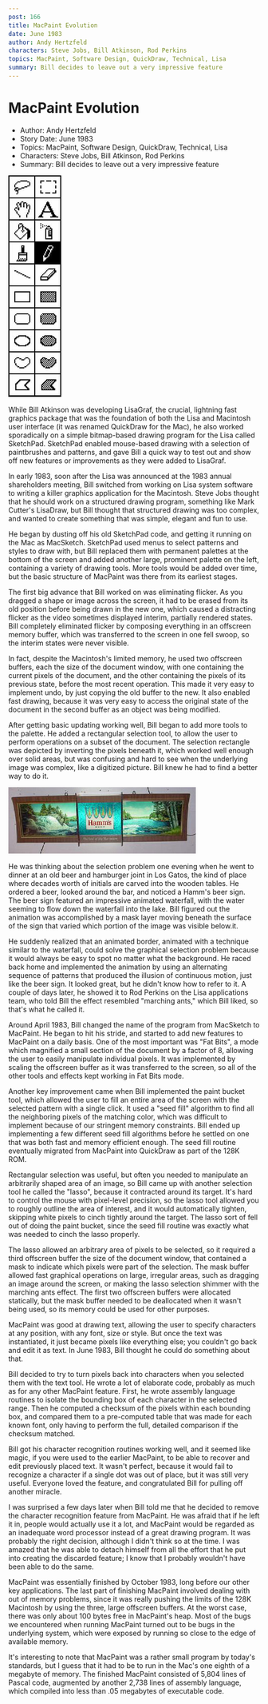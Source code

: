 ```yaml
---
post: 166
title: MacPaint Evolution
date: June 1983
author: Andy Hertzfeld
characters: Steve Jobs, Bill Atkinson, Rod Perkins
topics: MacPaint, Software Design, QuickDraw, Technical, Lisa
summary: Bill decides to leave out a very impressive feature
---
```


# MacPaint Evolution
* Author: Andy Hertzfeld
* Story Date: June 1983
* Topics: MacPaint, Software Design, QuickDraw, Technical, Lisa
* Characters: Steve Jobs, Bill Atkinson, Rod Perkins
* Summary: Bill decides to leave out a very impressive feature

![MacPaint tool palette](images/Macintosh/macpaint_tools.jpg) 
    
While Bill Atkinson was developing LisaGraf, the crucial, lightning fast graphics package that was the foundation of both the Lisa and Macintosh user interface (it was renamed QuickDraw for the Mac), he also worked sporadically on a simple bitmap-based drawing program for the Lisa called SketchPad.  SketchPad enabled mouse-based drawing with a selection of paintbrushes and patterns, and gave Bill a quick way to test out and show off new features or improvements as they were added to LisaGraf.

In early 1983, soon after the Lisa was announced at the 1983 annual shareholders meeting, Bill switched from working on Lisa system software to writing a killer graphics application for the Macintosh.  Steve Jobs thought that he should work on a structured drawing program, something like Mark Cutter's LisaDraw, but Bill thought that structured drawing was too complex, and wanted to create something that was simple, elegant and fun to use.

He began by dusting off his old SketchPad code, and getting it running on the Mac as MacSketch.  SketchPad used menus to select patterns and styles to draw with, but Bill replaced them with permanent palettes at the bottom of the screen and added another large, prominent palette on the left, containing a variety of drawing tools.  More tools would be added over time, but the basic structure of MacPaint was there from its earliest stages.

The first big advance that Bill worked on was eliminating flicker. As you dragged a shape or image across the screen, it had to be erased from its old position before being drawn in the new one, which caused a distracting flicker as the video sometimes displayed interim, partially rendered states.  Bill completely eliminated flicker by composing everything in an offscreen memory buffer, which was transferred to the screen in one fell swoop, so the interim states were never visible.

In fact, despite the Macintosh's limited memory, he used two offscreen buffers, each the size of the document window, with one containing the current pixels of the document, and the other containing the pixels of its previous state, before the most recent operation.  This made it very easy to implement undo, by just copying the old buffer to the new.  It also enabled fast drawing, because it was very easy to access the original state of the document in the second buffer as an object was being modified.

After getting basic updating working well, Bill began to add more tools to the palette.  He added a rectangular selection tool, to allow the user to perform operations on a subset of the document.  The selection rectangle was depicted by inverting the pixels beneath it, which worked well enough over solid areas, but was confusing and hard to see when the underlying image was complex, like a digitized picture.  Bill knew he had to find a better way to do it.

![The inspiration for "marching ants"](images/Macintosh/hamms_sign.jpg)

He was thinking about the selection problem one evening when he went to dinner at an old beer and hamburger joint in Los Gatos, the kind of place where decades worth of initials are carved into the wooden tables.  He ordered a beer, looked around the bar, and noticed a Hamm's beer sign. The beer sign featured an impressive animated waterfall, with the water seeming to flow down the waterfall into the lake. Bill figured out the animation was accomplished by a mask layer moving beneath the surface of the sign that varied which portion of the image was visible below.it.

He suddenly realized that an animated border, animated with a technique similar to the waterfall, could solve the graphical selection problem because it would always be easy to spot no matter what the background. He raced back home and implemented the animation by using an alternating sequence of patterns that produced the illusion of continuous motion, just like the beer sign.  It looked great, but he didn't know how to refer to it.  A couple of days later, he showed it to Rod Perkins on the Lisa applications team, who told Bill the effect resembled "marching ants," which Bill liked, so that's what he called it.

Around April 1983, Bill changed the name of the program from MacSketch to MacPaint.  He began to hit his stride, and started to add new features to MacPaint on a daily basis.  One of the most important was "Fat Bits", a mode which magnified a small section of the document by a factor of 8, allowing the user to easily manipulate individual pixels.  It was implemented by scaling the offscreen buffer as it was transferred to the screen, so all of the other tools and effects kept working in Fat Bits mode.

Another key improvement came when Bill implemented the paint bucket tool, which allowed the user to fill an entire area of the screen with the selected pattern with a single click.  It used a "seed fill" algorithm to find all the neighboring pixels of the matching color, which was difficult to implement because of our stringent memory constraints.  Bill ended up implementing a few different seed fill algorithms before he settled on one that was both fast and memory efficient enough.  The seed fill routine eventually migrated from MacPaint into QuickDraw as part of the 128K ROM.

Rectangular selection was useful, but often you needed to manipulate an arbitrarily shaped area of an image, so Bill came up with another selection tool he called the "lasso", because it contracted around its target.  It's hard to control the mouse with pixel-level precision, so the lasso tool allowed you to roughly outline the area of interest, and it would automatically tighten, skipping white pixels to cinch tightly around the target.  The lasso sort of fell out of doing the paint bucket, since the seed fill routine was exactly what was needed to cinch the lasso properly.

The lasso allowed an arbitrary area of pixels to be selected, so it required a third offscreen buffer the size of the document window, that contained a mask to indicate which pixels were part of the selection.  The mask buffer allowed fast graphical operations on large, irregular areas, such as dragging an image around the screen, or making the lasso selection shimmer with the marching ants effect.  The first two offscreen buffers were allocated statically, but the mask buffer needed to be deallocated when it wasn't being used, so its memory could be used for other purposes.

MacPaint was good at drawing text, allowing the user to specify characters at any position, with any font, size or style.  But once the text was instantiated, it just became pixels like everything else; you couldn't go back and edit it as text. In June 1983, Bill thought he could do something about that.

Bill decided to try to turn pixels back into characters when you selected them with the text tool.  He wrote a lot of elaborate code, probably as much as for any other MacPaint feature.  First, he wrote assembly language routines to isolate the bounding box of each character in the selected range.  Then he computed a checksum of the pixels within each bounding box, and compared them to a pre-computed table that was made for each known font, only having to perform the full, detailed comparison if the checksum matched.

Bill got his character recognition routines working well, and it seemed like magic, if you were used to the earlier MacPaint, to be able to recover and edit previously placed text. It wasn't perfect, because it would fail to recognize a character if a single dot was out of place, but it was still very useful.  Everyone loved the feature, and congratulated Bill for pulling off another miracle.

I was surprised a few days later when Bill told me that he decided to remove the character recognition feature from MacPaint.  He was afraid that if he left it in, people would actually use it a lot, and MacPaint would be regarded as an inadequate word processor instead of a great drawing program.  It was probably the right decision, although I didn't think so at the time.  I was amazed that he was able to detach himself from all the effort that he put into creating the discarded feature; I know that I probably wouldn't have been able to do the same.

MacPaint was essentially finished by October 1983, long before our other key applications.  The last part of finishing MacPaint involved dealing with out of memory problems, since it was really pushing the limits of the 128K Macintosh by using the three, large offscreen buffers.  At the worst case, there was only about 100 bytes free in MacPaint's heap.   Most of the bugs we encountered when running MacPaint turned out to be bugs in the underlying system, which were exposed by running so close to the edge of available memory.

It's interesting to note that MacPaint was a rather small program by today's standards, but I guess that it had to be to run in the Mac's one eighth of a megabyte of memory.  The finished MacPaint consisted of 5,804 lines of Pascal code, augmented by another 2,738 lines of assembly language, which compiled into less than .05 megabytes of executable code.